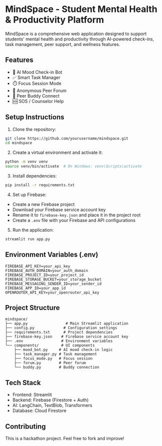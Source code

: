 # MindSpace - Student Mental Health & Productivity Platform

MindSpace is a comprehensive web application designed to support students' mental health and productivity through AI-powered check-ins, task management, peer support, and wellness features.

## Features

- 🤖 AI Mood Check-in Bot
- ✅ Smart Task Manager
- ⏱️ Focus Session Mode
- 👥 Anonymous Peer Forum
- 🤝 Peer Buddy Connect
- 🆘 SOS / Counselor Help

## Setup Instructions

1. Clone the repository:
```bash
git clone https://github.com/yourusername/mindspace.git
cd mindspace
```

2. Create a virtual environment and activate it:
```bash
python -m venv venv
source venv/bin/activate  # On Windows: venv\Scripts\activate
```

3. Install dependencies:
```bash
pip install -r requirements.txt
```

4. Set up Firebase:
- Create a new Firebase project
- Download your Firebase service account key
- Rename it to `firebase-key.json` and place it in the project root
- Create a `.env` file with your Firebase and API configurations

5. Run the application:
```bash
streamlit run app.py
```

## Environment Variables (.env)
```
FIREBASE_API_KEY=your_api_key
FIREBASE_AUTH_DOMAIN=your_auth_domain
FIREBASE_PROJECT_ID=your_project_id
FIREBASE_STORAGE_BUCKET=your_storage_bucket
FIREBASE_MESSAGING_SENDER_ID=your_sender_id
FIREBASE_APP_ID=your_app_id
OPENROUTER_API_KEY=your_openrouter_api_key
```

## Project Structure
```
mindspace/
├── app.py                 # Main Streamlit application
├── config.py             # Configuration settings
├── requirements.txt      # Project dependencies
├── firebase-key.json    # Firebase service account key
├── .env                 # Environment variables
└── components/          # UI components
    ├── mood_bot.py     # AI mood check-in logic
    ├── task_manager.py # Task management
    ├── focus_mode.py   # Focus session
    ├── forum.py        # Peer forum
    └── buddy.py        # Buddy connection
```

## Tech Stack

- Frontend: Streamlit
- Backend: Firebase (Firestore + Auth)
- AI: LangChain, TextBlob, Transformers
- Database: Cloud Firestore

## Contributing

This is a hackathon project. Feel free to fork and improve! 